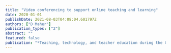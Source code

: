 ```yaml
---
title: "Video conferencing to support online teaching and learning"
date: 2020-01-01
publishDate: 2021-08-03T04:08:04.601797Z
authors: ["D Maher"]
publication_types: ["2"]
abstract: ""
featured: false
publication: "*Teaching, technology, and teacher education during the COVID-19 pandemic …*"
---
```


